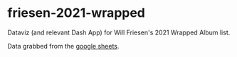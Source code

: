 # friesen-2021-wrapped
Dataviz (and relevant Dash App) for Will Friesen's 2021 Wrapped Album list.

Data grabbed from the [google sheets](https://docs.google.com/spreadsheets/d/1E6YwZ5SdZPHBeOZQTKj22AWFnbCqjbhlv9Tplt73RQk/edit?fbclid=IwAR0lxp9NPKsdTe2mpNoLWL7eB7rmdtvafhdMIxx4He24wEobpU52PS_3kAM#gid=0).

